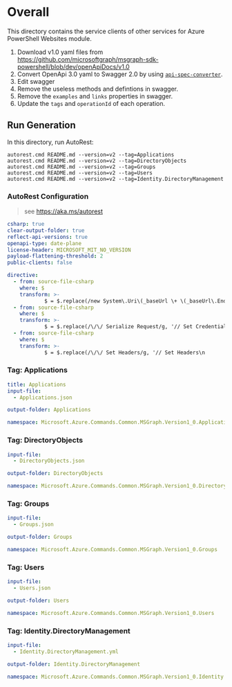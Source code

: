 # Overall
This directory contains the service clients of other services for Azure PowerShell Websites module.
1. Download v1.0 yaml files from https://github.com/microsoftgraph/msgraph-sdk-powershell/blob/dev/openApiDocs/v1.0
1. Convert OpenApi 3.0 yaml to Swagger 2.0 by using [`api-spec-converter`](https://www.npmjs.com/package/api-spec-converter).
1. Edit swagger
  1. Remove the useless methods and defintions in swagger.
  1. Remove the `examples` and `links` properties in swagger.
  1. Update the `tags` and `operationId` of each operation.

## Run Generation
In this directory, run AutoRest:
```
autorest.cmd README.md --version=v2 --tag=Applications
autorest.cmd README.md --version=v2 --tag=DirectoryObjects
autorest.cmd README.md --version=v2 --tag=Groups
autorest.cmd README.md --version=v2 --tag=Users
autorest.cmd README.md --version=v2 --tag=Identity.DirectoryManagement
```

### AutoRest Configuration
> see https://aka.ms/autorest

``` yaml
csharp: true
clear-output-folder: true
reflect-api-versions: true
openapi-type: date-plane
license-header: MICROSOFT_MIT_NO_VERSION
payload-flattening-threshold: 2
public-clients: false

directive:
  - from: source-file-csharp
    where: $
    transform: >-
            $ = $.replace(/new System\.Uri\(_baseUrl \+ \(_baseUrl\.EndsWith\("\/"\) \? "" : "\/"\)\)/g, 'new System.Uri(_baseUrl + (_baseUrl.EndsWith("/") ? "" : "/") + Client.ApiVersion + "/")')
  - from: source-file-csharp
    where: $
    transform: >-
            $ = $.replace(/\/\/ Serialize Request/g, '// Set Credentials\n            if (Client.Credentials != null)\n            {\n                cancellationToken.ThrowIfCancellationRequested();\n                await Client.Credentials.ProcessHttpRequestAsync(_httpRequest, cancellationToken).ConfigureAwait(false);\n            }\n\n            // Serialize Request')
  - from: source-file-csharp
    where: $
    transform: >-
            $ = $.replace(/\/\/ Set Headers/g, '// Set Headers\n            if (Client.GenerateClientRequestId != null && Client.GenerateClientRequestId.Value)\n            {\n                _httpRequest.Headers.TryAddWithoutValidation("x-ms-client-request-id", System.Guid.NewGuid().ToString());\n            }\n            if (Client.AcceptLanguage != null)\n            {\n                if (_httpRequest.Headers.Contains("accept-language"))\n                {\n                    _httpRequest.Headers.Remove("accept-language");\n                }\n                _httpRequest.Headers.TryAddWithoutValidation("accept-language", Client.AcceptLanguage);\n            }')
```


### Tag: Applications
``` yaml $(tag) == 'Applications'
title: Applications
input-file:
  - Applications.json

output-folder: Applications

namespace: Microsoft.Azure.Commands.Common.MSGraph.Version1_0.Applications
```

### Tag: DirectoryObjects
``` yaml $(tag) == 'DirectoryObjects'
input-file:
  - DirectoryObjects.json

output-folder: DirectoryObjects

namespace: Microsoft.Azure.Commands.Common.MSGraph.Version1_0.DirectoryObjects
```

### Tag: Groups
``` yaml $(tag) == 'Groups'
input-file:
  - Groups.json

output-folder: Groups

namespace: Microsoft.Azure.Commands.Common.MSGraph.Version1_0.Groups
```

### Tag: Users
``` yaml $(tag) == 'Users'
input-file:
  - Users.json

output-folder: Users

namespace: Microsoft.Azure.Commands.Common.MSGraph.Version1_0.Users
```

### Tag: Identity.DirectoryManagement
``` yaml $(tag) == 'Identity.DirectoryManagement'
input-file:
  - Identity.DirectoryManagement.yml

output-folder: Identity.DirectoryManagement

namespace: Microsoft.Azure.Commands.Common.MSGraph.Version1_0.Identity.DirectoryManagement
```
